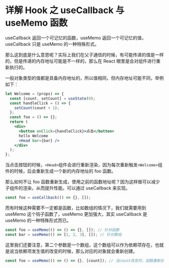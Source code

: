 # 详解 Hook 之 useCallback 与 useMemo 函数

useCallback 返回一个可记忆的函数，useMemo 返回一个可记忆的值，useCallback 只是 useMemo 的一种特殊形式。

那么这到底是什么意思呢？实际上我们在父子通信的时候，有可能传递的值是一样的，但是传递的内存地址可能是不一样的，那么在 React 眼里是会对组件进行重新执行的。

一般对象类型的值都是具备内存地址的，所以值相同，但内存地址可能不同，举例如下：

```jsx
let Welcome = (props) => {
  const [count, setCount] = useState(0);
  const handleClick = () => {
    setCount(count + 1);
  };
  const foo = () => {};
  return (
    <div>
      <button onClick={handleClick}>点击</button>
      hello Welcome
      <Head bar={bar} />
    </div>
  );
};
```

当点击按钮的时候，`<Head>`组件会进行重新渲染，因为每次重新触发`<Welcome>`组件的时候，后会重新生成一个新的内存地址的 foo 函数。

那么如何不让 foo 函数重新生成，使用之前的函数地址呢？因为这样做可以减少子组件的渲染，从而提升性能。可以通过 useCallback 来实现。

```jsx
const foo = useCallback(() => {}, []);
```

而有时候这种需要不一定都是函数，比如数组的情况下，我们就需要用到 useMemo 这个钩子函数了，useMemo 更加强大，其实 useCallback 是 useMemo 的一种特殊形式而已。

```jsx
const foo = useMemo(() => () => {}, []); // 针对函数
const bar = useMemo(() => [1, 2, 3], []); // 针对数组
```

这里我们还要注意，第二个参数是一个数组，这个数组可以作为依赖项存在，也就是说当依赖项发生值的改变的时候，那么对应的对象就会重新创建。

```jsx
const foo = useMemo(() => () => {}, [count]); // 当count改变时，函数重新创建
```
